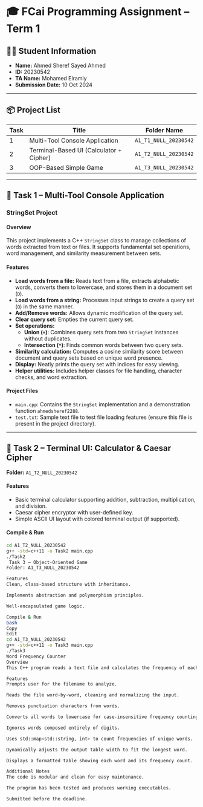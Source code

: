 # 🎓 FCai Programming Assignment – Term 1

## 👨‍💻 Student Information  
- **Name:** Ahmed Sheref Sayed Ahmed  
- **ID:** 20230542  
- **TA Name:** Mohamed Elramly  
- **Submission Date:** 10 Oct 2024  

---

## 📦 Project List

| Task | Title                                   | Folder Name             |
|-------|----------------------------------------|------------------------|
| 1     | Multi-Tool Console Application          | `A1_T1_NULL_20230542`  |
| 2     | Terminal-Based UI (Calculator + Cipher) | `A1_T2_NULL_20230542`  |
| 3     | OOP-Based Simple Game                   | `A1_T3_NULL_20230542`  |

---

## 🧩 Task 1 – Multi-Tool Console Application

### StringSet Project

#### Overview  
This project implements a C++ `StringSet` class to manage collections of words extracted from text or files. It supports fundamental set operations, word management, and similarity measurement between sets.

#### Features  
- **Load words from a file:** Reads text from a file, extracts alphabetic words, converts them to lowercase, and stores them in a document set (`D`).  
- **Load words from a string:** Processes input strings to create a query set (`Q`) in the same manner.  
- **Add/Remove words:** Allows dynamic modification of the query set.  
- **Clear query set:** Empties the current query set.  
- **Set operations:**  
  - **Union (`+`)**: Combines query sets from two `StringSet` instances without duplicates.  
  - **Intersection (`*`)**: Finds common words between two query sets.  
- **Similarity calculation:** Computes a cosine similarity score between document and query sets based on unique word presence.  
- **Display:** Neatly prints the query set with indices for easy viewing.  
- **Helper utilities:** Includes helper classes for file handling, character checks, and word extraction.  

#### Project Files  
- `main.cpp`: Contains the `StringSet` implementation and a demonstration function `ahmedsheref2288`.  
- `test.txt`: Sample text file to test file loading features (ensure this file is present in the project directory).

---

## 🧮 Task 2 – Terminal UI: Calculator & Caesar Cipher  
**Folder:** `A1_T2_NULL_20230542`  

#### Features  
- Basic terminal calculator supporting addition, subtraction, multiplication, and division.  
- Caesar cipher encryptor with user-defined key.  
- Simple ASCII UI layout with colored terminal output (if supported).  

#### Compile & Run  
```bash
cd A1_T2_NULL_20230542
g++ -std=c++11 -o Task2 main.cpp
./Task2
 Task 3 – Object-Oriented Game
Folder: A1_T3_NULL_20230542

Features
Clean, class-based structure with inheritance.

Implements abstraction and polymorphism principles.

Well-encapsulated game logic.

Compile & Run
bash
Copy
Edit
cd A1_T3_NULL_20230542
g++ -std=c++11 -o Task3 main.cpp
./Task3
Word Frequency Counter
Overview
This C++ program reads a text file and calculates the frequency of each unique word. It processes the text by removing punctuation, converting words to lowercase (case-insensitive counting), and ignoring numeric-only strings. The results are displayed in a clean table format.

Features
Prompts user for the filename to analyze.

Reads the file word-by-word, cleaning and normalizing the input.

Removes punctuation characters from words.

Converts all words to lowercase for case-insensitive frequency counting.

Ignores words composed entirely of digits.

Uses std::map<std::string, int> to count frequencies of unique words.

Dynamically adjusts the output table width to fit the longest word.

Displays a formatted table showing each word and its frequency count.

Additional Notes
The code is modular and clean for easy maintenance.

The program has been tested and produces working executables.

Submitted before the deadline.
